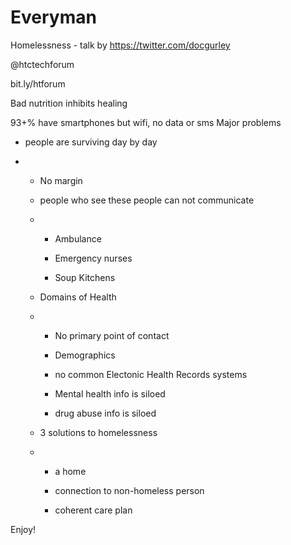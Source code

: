 Everyman
=========

Homelessness - talk by https://twitter.com/docgurley

@htctechforum

bit.ly/htforum

Bad nutrition inhibits healing

93+% have smartphones but wifi, no data or sms
Major problems

   * people are surviving day by day

   * 
      * No margin

      * people who see these people can not communicate

      * 
         * Ambulance

         * Emergency nurses

         * Soup Kitchens

      * Domains of Health

      * 
         * No primary point of contact

         * Demographics

         * no common Electonic Health Records systems

         * Mental health info is siloed

         * drug abuse info is siloed

      * 3 solutions to homelessness

      * 
         * a home

         * connection to non-homeless person

         * coherent care plan


Enjoy!
